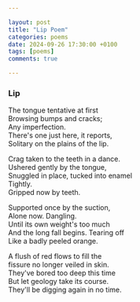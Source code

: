 ```yaml
---

layout: post
title: "Lip Poem"
categories: poems
date: 2024-09-26 17:30:00 +0100
tags: [poems]
comments: true

---
```


### Lip

The tongue tentative at first<br>
Browsing bumps and cracks;<br>
Any imperfection.<br>
There's one just here, it reports,<br>
Solitary on the plains of the lip.<br>

Crag taken to the teeth in a dance.<br>
Ushered gently by the tongue,<br>
Snuggled in place, tucked into enamel<br>
Tightly.<br>
Gripped now by teeth.<br>

Supported once by the suction,<br>
Alone now. Dangling.<br>
Until its own weight's too much<br>
And the long fall begins. Tearing off<br>
Like a badly peeled orange.<br>

A flush of red flows to fill the<br>
fissure no longer veiled in skin.<br>
They've bored too deep this time<br>
But let geology take its course.<br>
They'll be digging again in no time.<br>